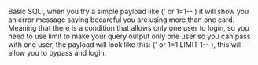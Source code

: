 Basic SQLi, when you try a simple payload like (' or 1=1-- ) it will show you an error message saying becareful you are using more than one card. Meaning that there is a condition that allows only one user to login, so you need to use limit to make your query output only one user so you can pass with one user, the payload will look like this: (' or 1=1 LIMIT 1-- ), this will allow you to bypass and login.